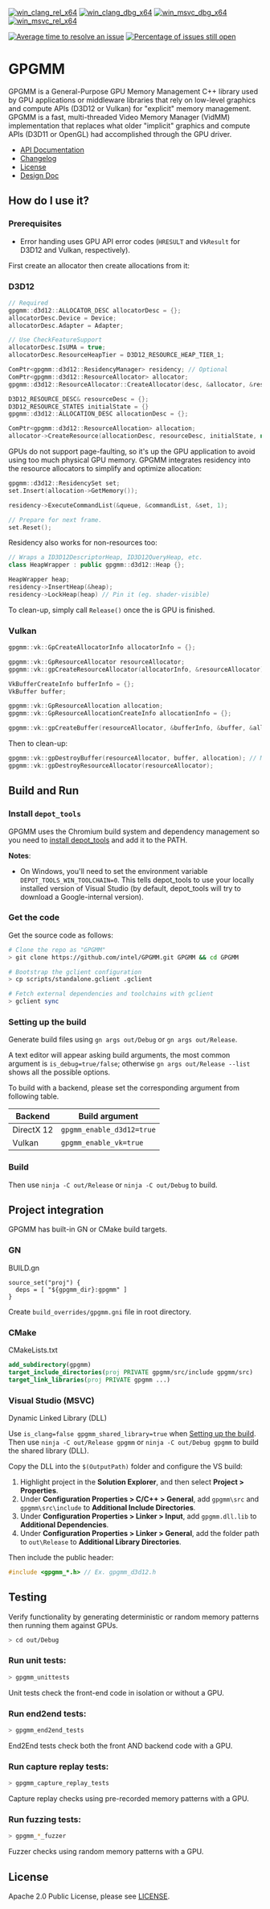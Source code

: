 [![win_clang_rel_x64](https://github.com/intel/GPGMM/actions/workflows/win_clang_rel_x64.yaml/badge.svg)](https://github.com/intel/GPGMM/actions/workflows/win_clang_rel_x64.yaml)
[![win_clang_dbg_x64](https://github.com/intel/GPGMM/actions/workflows/win_clang_dbg_x64.yaml/badge.svg)](https://github.com/intel/GPGMM/actions/workflows/win_clang_dbg_x64.yaml)
[![win_msvc_dbg_x64](https://github.com/intel/GPGMM/actions/workflows/win_msvc_dbg_x64.yaml/badge.svg)](https://github.com/intel/GPGMM/actions/workflows/win_msvc_dbg_x64.yaml)
[![win_msvc_rel_x64](https://github.com/intel/GPGMM/actions/workflows/win_msvc_rel_x64.yaml/badge.svg)](https://github.com/intel/GPGMM/actions/workflows/win_msvc_rel_x64.yaml)

[![Average time to resolve an issue](http://isitmaintained.com/badge/resolution/intel/gpgmm.svg)](http://isitmaintained.com/project/intel/gpgmm "Average time to resolve an issue") [![Percentage of issues still open](http://isitmaintained.com/badge/open/intel/gpgmm.svg)](http://isitmaintained.com/project/intel/gpgmm "Percentage of issues still open")

# GPGMM

GPGMM is a General-Purpose GPU Memory Management C++ library used by GPU applications or middleware libraries that rely on low-level graphics and compute APIs (D3D12 or Vulkan) for "explicit" memory management. GPGMM is a fast, multi-threaded Video Memory Manager (VidMM) implementation that replaces what older "implicit" graphics and compute APIs (D3D11 or OpenGL) had accomplished through the GPU driver.

* [API Documentation](https://intel.github.io/GPGMM/)
* [Changelog](https://github.com/intel/GPGMM/releases)
* [License](https://github.com/intel/GPGMM/blob/main/LICENSE)
* [Design Doc](https://github.com/intel/GPGMM/blob/main/docs/DESIGN.md)

## How do I use it?

### Prerequisites
* Error handing uses GPU API error codes (`HRESULT` and `VkResult` for D3D12 and Vulkan, respectively).

First create an allocator then create allocations from it:

### D3D12
```cpp
// Required
gpgmm::d3d12::ALLOCATOR_DESC allocatorDesc = {};
allocatorDesc.Device = Device;
allocatorDesc.Adapter = Adapter;

// Use CheckFeatureSupport
allocatorDesc.IsUMA = true;
allocatorDesc.ResourceHeapTier = D3D12_RESOURCE_HEAP_TIER_1;

ComPtr<gpgmm::d3d12::ResidencyManager> residency; // Optional
ComPtr<gpgmm::d3d12::ResourceAllocator> allocator;
gpgmm::d3d12::ResourceAllocator::CreateAllocator(desc, &allocator, &residency);
```

```cpp
D3D12_RESOURCE_DESC& resourceDesc = {};
D3D12_RESOURCE_STATES initialState = {}
gpgmm::d3d12::ALLOCATION_DESC allocationDesc = {};

ComPtr<gpgmm::d3d12::ResourceAllocation> allocation;
allocator->CreateResource(allocationDesc, resourceDesc, initialState, nullptr, &allocation);
```

GPUs do not support page-faulting, so it's up the GPU application to avoid using too much
physical GPU memory. GPGMM integrates residency into the resource allocators to simplify and optimize allocation:

```cpp
gpgmm::d3d12::ResidencySet set;
set.Insert(allocation->GetMemory());

residency->ExecuteCommandList(&queue, &commandList, &set, 1);

// Prepare for next frame.
set.Reset();
```

Residency also works for non-resources too:

```cpp
// Wraps a ID3D12DescriptorHeap, ID3D12QueryHeap, etc.
class HeapWrapper : public gpgmm::d3d12::Heap {};

HeapWrapper heap;
residency->InsertHeap(&heap);
residency->LockHeap(heap) // Pin it (eg. shader-visible)
```

To clean-up, simply call `Release()` once the is GPU is finished.

### Vulkan

```cpp
gpgmm::vk::GpCreateAllocatorInfo allocatorInfo = {};

gpgmm::vk::GpResourceAllocator resourceAllocator;
gpgmm::vk::gpCreateResourceAllocator(allocatorInfo, &resourceAllocator)
```

```cpp
VkBufferCreateInfo bufferInfo = {};
VkBuffer buffer;

gpgmm::vk::GpResourceAllocation allocation;
gpgmm::vk::GpResourceAllocationCreateInfo allocationInfo = {};

gpgmm::vk::gpCreateBuffer(resourceAllocator, &bufferInfo, &buffer, &allocationInfo, &allocation)
```

Then to clean-up:
```cpp
gpgmm::vk::gpDestroyBuffer(resourceAllocator, buffer, allocation); // Make sure GPU is finished!
gpgmm::vk::gpDestroyResourceAllocator(resourceAllocator);
```

## Build and Run

### Install `depot_tools`

GPGMM uses the Chromium build system and dependency management so you need to [install depot_tools] and add it to the PATH.

[install depot_tools]: http://commondatastorage.googleapis.com/chrome-infra-docs/flat/depot_tools/docs/html/depot_tools_tutorial.html#_setting_up

**Notes**:
 * On Windows, you'll need to set the environment variable `DEPOT_TOOLS_WIN_TOOLCHAIN=0`. This tells depot_tools to use your locally installed version of Visual Studio (by default, depot_tools will try to download a Google-internal version).

### Get the code

Get the source code as follows:

```sh
# Clone the repo as "GPGMM"
> git clone https://github.com/intel/GPGMM.git GPGMM && cd GPGMM

# Bootstrap the gclient configuration
> cp scripts/standalone.gclient .gclient

# Fetch external dependencies and toolchains with gclient
> gclient sync
```

### Setting up the build
Generate build files using `gn args out/Debug` or `gn args out/Release`.

A text editor will appear asking build arguments, the most common argument is `is_debug=true/false`; otherwise `gn args out/Release --list` shows all the possible options.

To build with a backend, please set the corresponding argument from following table.

| Backend | Build argument |
|---------|--------------|
| DirectX 12 | `gpgmm_enable_d3d12=true` |
| Vulkan | `gpgmm_enable_vk=true` |

### Build

Then use `ninja -C out/Release` or `ninja -C out/Debug` to build.

## Project integration
GPGMM has built-in GN or CMake build targets.

### GN

BUILD.gn
```gn
source_set("proj") {
  deps = [ "${gpgmm_dir}:gpgmm" ]
}
```
Create `build_overrides/gpgmm.gni` file in root directory.

### CMake

CMakeLists.txt
```cmake
add_subdirectory(gpgmm)
target_include_directories(proj PRIVATE gpgmm/src/include gpgmm/src)
target_link_libraries(proj PRIVATE gpgmm ...)
```

### Visual Studio (MSVC)

Dynamic Linked Library (DLL)

Use `is_clang=false gpgmm_shared_library=true` when [Setting up the build](#Setting-up-the-build).
Then use `ninja -C out/Release gpgmm` or `ninja -C out/Debug gpgmm` to build the shared library (DLL).

Copy the DLL into the `$(OutputPath)` folder and configure the VS build:
1. Highlight project in the **Solution Explorer**, and then select **Project > Properties**.
2. Under **Configuration Properties > C/C++ > General**, add `gpgmm\src` and `gpgmm\src\include` to **Additional Include Directories**.
3. Under **Configuration Properties > Linker > Input**, add ``gpgmm.dll.lib`` to **Additional Dependencies**.
4. Under **Configuration Properties > Linker > General**, add the folder path to `out\Release` to **Additional Library Directories**.

Then include the public header:
```cpp
#include <gpgmm_*.h> // Ex. gpgmm_d3d12.h
```

## Testing

Verify functionality by generating deterministic or random memory patterns then running them against GPUs.

```sh
> cd out/Debug
```

### Run unit tests:
```sh
> gpgmm_unittests
```

Unit tests check the front-end code in isolation or without a GPU.

### Run end2end tests:
```sh
> gpgmm_end2end_tests
```

End2End tests check both the front AND backend code with a GPU.

### Run capture replay tests:
```sh
> gpgmm_capture_replay_tests
```

Capture replay checks using pre-recorded memory patterns with a GPU.

### Run fuzzing tests:
```sh
> gpgmm_*_fuzzer
```

Fuzzer checks using random memory patterns with a GPU.

## License

Apache 2.0 Public License, please see [LICENSE](/LICENSE).
